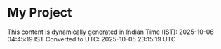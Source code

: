 # My Project

This content is dynamically generated in Indian Time (IST): 2025-10-06 04:45:19 IST
Converted to UTC: 2025-10-05 23:15:19 UTC
